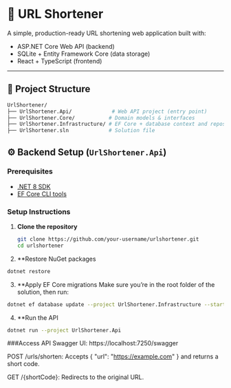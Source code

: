# 🔗 URL Shortener

A simple, production-ready URL shortening web application built with:

- ASP.NET Core Web API (backend)
- SQLite + Entity Framework Core (data storage)
- React + TypeScript (frontend)

---

## 📁 Project Structure

```bash
UrlShortener/
├── UrlShortener.Api/             # Web API project (entry point)
├── UrlShortener.Core/           # Domain models & interfaces
├── UrlShortener.Infrastructure/ # EF Core + database context and repositories
├── UrlShortener.sln             # Solution file
```
## ⚙️ Backend Setup (`UrlShortener.Api`)

### Prerequisites

- [.NET 8 SDK](https://dotnet.microsoft.com/download)
- [EF Core CLI tools](https://learn.microsoft.com/en-us/ef/core/cli/dotnet)

### Setup Instructions

1. **Clone the repository**

   ```bash
   git clone https://github.com/your-username/urlshortener.git
   cd urlshortener
   ```

2. **Restore NuGet packages

```bash
dotnet restore
```
3. **Apply EF Core migrations
Make sure you’re in the root folder of the solution, then run:


```bash
dotnet ef database update --project UrlShortener.Infrastructure --startup-project UrlShortener.Api
```

4. **Run the API

```bash
dotnet run --project UrlShortener.Api
```

###Access API
Swagger UI: https://localhost:7250/swagger

POST /urls/shorten: Accepts { "url": "https://example.com" } and returns a short code.

GET /{shortCode}: Redirects to the original URL.
